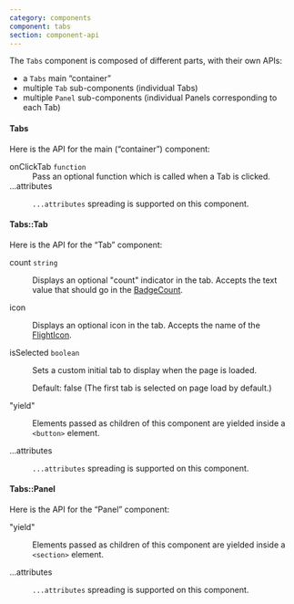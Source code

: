 ```yaml
---
category: components
component: tabs
section: component-api
---
```


The `Tabs` component is composed of different parts, with their own APIs:

*   a `Tabs` main “container”
*   multiple `Tab` sub-components (individual Tabs)
*   multiple `Panel` sub-components (individual Panels corresponding to each Tab)

#### Tabs

Here is the API for the main (“container”) component:

<dl class="dummy-component-props" aria-labelledby="component-api-tabs"><dt>onClickTab <code>function</code></dt><dd>Pass an optional function which is called when a Tab is clicked.</dd><dt>...attributes</dt><dd><p><code class="dummy-code">...attributes</code> spreading is supported on this component.</p></dd></dl>

#### Tabs::Tab

Here is the API for the “Tab” component:

<dl class="dummy-component-props" aria-labelledby="component-api-tab"><dt>count <code>string</code></dt><dd><p>Displays an optional "count" indicator in the tab. Accepts the text value that should go in the <a href="/components/badge-count">BadgeCount</a>.</p></dd><dt>icon</dt><dd><p>Displays an optional icon in the tab. Accepts the name of the <a href="https://flight-hashicorp.vercel.app/">FlightIcon</a>.</p></dd><dt>isSelected <code>boolean</code></dt><dd><p>Sets a custom initial tab to display when the page is loaded.</p><p>Default: <span class="default">false</span> (The first tab is selected on page load by default.)</p></dd><dt>"yield"</dt><dd><p>Elements passed as children of this component are yielded inside a <code class="dummy-code">&lt;button&gt;</code> element.</p></dd><dt>...attributes</dt><dd><p><code class="dummy-code">...attributes</code> spreading is supported on this component.</p></dd></dl>

#### Tabs::Panel

Here is the API for the “Panel” component:

<dl class="dummy-component-props" aria-labelledby="component-api-panel"><dt>"yield"</dt><dd><p>Elements passed as children of this component are yielded inside a <code class="dummy-code">&lt;section&gt;</code> element.</p></dd><dt>...attributes</dt><dd><p><code class="dummy-code">...attributes</code> spreading is supported on this component.</p></dd></dl>